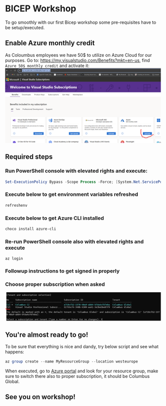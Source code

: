 # BICEP Workshop

To go smoothly with our first Bicep workshop some pre-requisites have to be setup/executed.

## Enable Azure monthly credit
As Coloumbus employees we have 50$ to utilize on Azure Cloud for our purposes. Go to: https://my.visualstudio.com/Benefits?mkt=en-us, find `Azure 50$ monthly credit` and activate it:
![](./img/activateAzure.png)

## Required steps
### Run PowerShell console with elevated rights and execute:
``` PowerShell
Set-ExecutionPolicy Bypass -Scope Process -Force; [System.Net.ServicePointManager]::SecurityProtocol = [System.Net.ServicePointManager]::SecurityProtocol -bor 3072; iex ((New-Object System.Net.WebClient).DownloadString('https://community.chocolatey.org/install.ps1'))
```
### Execute below to get environment variables refreshed
``` PowerShell
refreshenv
```
### Execute below to get Azure CLI installed
``` PowerShell
choco install azure-cli
```
### Re-run PowerShell console also with elevated rights and execute
```
az login
```
### Followup instructions to get signed in properly
### Choose proper subscription when asked
![](./img/subscription.png)
## You're almost ready to go!
To be sure that everything is nice and dandy, try below script and see what happens:
``` PowerShell
az group create --name MyResourceGroup --location westeurope
```
When executed, go to [Azure portal](https://portal.azure.com/) and look for your resource group, make sure to switch there also to proper subscription, it should be Columbus Global.
## See you on workshop!
